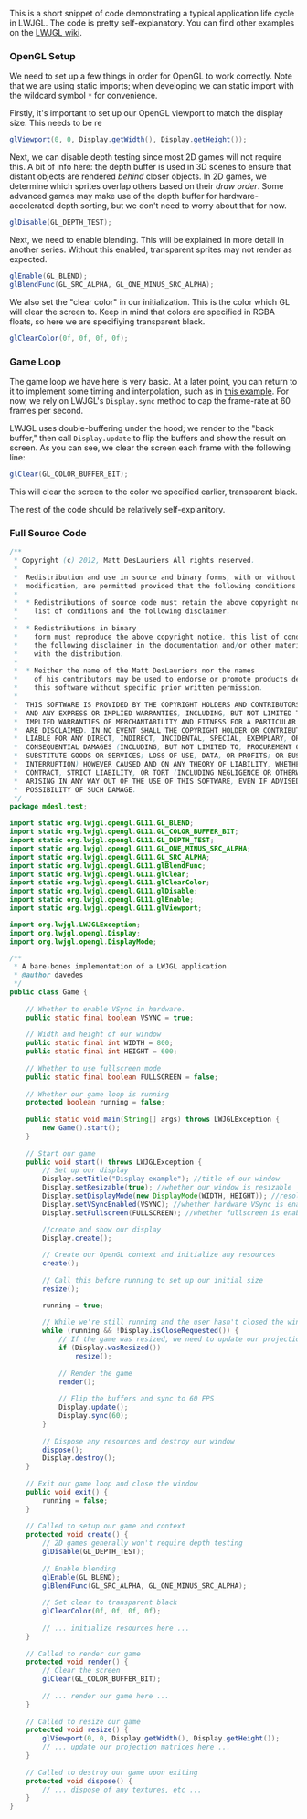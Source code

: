 This is a short snippet of code demonstrating a typical application life cycle in LWJGL. The code is pretty self-explanatory. You can find other examples on the [LWJGL wiki](http://www.lwjgl.org/wiki/index.php?title=Main_Page).

### OpenGL Setup

We need to set up a few things in order for OpenGL to work correctly. Note that we are using static imports; when developing we can static import with the wildcard symbol `*` for convenience.

Firstly, it's important to set up our OpenGL viewport to match the display size. This needs to be re
```java
glViewport(0, 0, Display.getWidth(), Display.getHeight());
```

Next, we can disable depth testing since most 2D games will not require this. A bit of info here: the depth buffer is used in 3D scenes to ensure that distant objects are rendered *behind* closer objects. 
In 2D games, we determine which sprites overlap others based on their *draw order*. Some advanced games may make use of the depth buffer for hardware-accelerated depth sorting, but we don't need to worry about that for now.

```java
glDisable(GL_DEPTH_TEST);
```

Next, we need to enable blending. This will be explained in more detail in another series.
Without this enabled, transparent sprites may not render as expected.

```java
glEnable(GL_BLEND);
glBlendFunc(GL_SRC_ALPHA, GL_ONE_MINUS_SRC_ALPHA);
```

We also set the "clear color" in our initialization. This is the color which GL will clear the 
screen to. Keep in mind that colors are specified in RGBA floats, so here we are specifiying transparent black.
```java
glClearColor(0f, 0f, 0f, 0f);
```

### Game Loop

The game loop we have here is very basic. At a later point, you can return to it to implement some timing and interpolation,
such as in [this example](http://www.lwjgl.org/wiki/index.php?title=LWJGL_Basics_4_(Timing)). For now, we rely on LWJGL's
`Display.sync` method to cap the frame-rate at 60 frames per second. 

LWJGL uses double-buffering under the hood; we render to the "back buffer,"
then call `Display.update` to flip the buffers and show the result on screen. As you can see,
we clear the screen each frame with the following line:
```java
glClear(GL_COLOR_BUFFER_BIT);
```

This will clear the screen to the color we specified earlier, transparent black.

The rest of the code should be relatively self-explanitory.

### Full Source Code

```java
/**
 * Copyright (c) 2012, Matt DesLauriers All rights reserved.
 *
 *	Redistribution and use in source and binary forms, with or without
 *	modification, are permitted provided that the following conditions are met: 
 *
 *	* Redistributions of source code must retain the above copyright notice, this
 *	  list of conditions and the following disclaimer. 
 *
 *	* Redistributions in binary
 *	  form must reproduce the above copyright notice, this list of conditions and
 *	  the following disclaimer in the documentation and/or other materials provided
 *	  with the distribution. 
 *
 *	* Neither the name of the Matt DesLauriers nor the names
 *	  of his contributors may be used to endorse or promote products derived from
 *	  this software without specific prior written permission.
 *
 *	THIS SOFTWARE IS PROVIDED BY THE COPYRIGHT HOLDERS AND CONTRIBUTORS "AS IS"
 *	AND ANY EXPRESS OR IMPLIED WARRANTIES, INCLUDING, BUT NOT LIMITED TO, THE
 *	IMPLIED WARRANTIES OF MERCHANTABILITY AND FITNESS FOR A PARTICULAR PURPOSE
 *	ARE DISCLAIMED. IN NO EVENT SHALL THE COPYRIGHT HOLDER OR CONTRIBUTORS BE
 *	LIABLE FOR ANY DIRECT, INDIRECT, INCIDENTAL, SPECIAL, EXEMPLARY, OR
 *	CONSEQUENTIAL DAMAGES (INCLUDING, BUT NOT LIMITED TO, PROCUREMENT OF
 *	SUBSTITUTE GOODS OR SERVICES; LOSS OF USE, DATA, OR PROFITS; OR BUSINESS
 *	INTERRUPTION) HOWEVER CAUSED AND ON ANY THEORY OF LIABILITY, WHETHER IN
 *	CONTRACT, STRICT LIABILITY, OR TORT (INCLUDING NEGLIGENCE OR OTHERWISE)
 *	ARISING IN ANY WAY OUT OF THE USE OF THIS SOFTWARE, EVEN IF ADVISED OF THE
 *	POSSIBILITY OF SUCH DAMAGE.
 */
package mdesl.test;

import static org.lwjgl.opengl.GL11.GL_BLEND;
import static org.lwjgl.opengl.GL11.GL_COLOR_BUFFER_BIT;
import static org.lwjgl.opengl.GL11.GL_DEPTH_TEST;
import static org.lwjgl.opengl.GL11.GL_ONE_MINUS_SRC_ALPHA;
import static org.lwjgl.opengl.GL11.GL_SRC_ALPHA;
import static org.lwjgl.opengl.GL11.glBlendFunc;
import static org.lwjgl.opengl.GL11.glClear;
import static org.lwjgl.opengl.GL11.glClearColor;
import static org.lwjgl.opengl.GL11.glDisable;
import static org.lwjgl.opengl.GL11.glEnable;
import static org.lwjgl.opengl.GL11.glViewport;

import org.lwjgl.LWJGLException;
import org.lwjgl.opengl.Display;
import org.lwjgl.opengl.DisplayMode;

/**
 * A bare-bones implementation of a LWJGL application.
 * @author davedes
 */
public class Game {
	
	// Whether to enable VSync in hardware.
	public static final boolean VSYNC = true;
	
	// Width and height of our window
	public static final int WIDTH = 800;
	public static final int HEIGHT = 600;
	
	// Whether to use fullscreen mode
	public static final boolean FULLSCREEN = false;
	
	// Whether our game loop is running
	protected boolean running = false;
	
	public static void main(String[] args) throws LWJGLException {
		new Game().start();
	}
	
	// Start our game
	public void start() throws LWJGLException {
		// Set up our display 
		Display.setTitle("Display example"); //title of our window
		Display.setResizable(true); //whether our window is resizable
		Display.setDisplayMode(new DisplayMode(WIDTH, HEIGHT)); //resolution of our display
		Display.setVSyncEnabled(VSYNC); //whether hardware VSync is enabled
		Display.setFullscreen(FULLSCREEN); //whether fullscreen is enabled

		//create and show our display
		Display.create();
		
		// Create our OpenGL context and initialize any resources
		create();
		
		// Call this before running to set up our initial size
		resize();

		running = true;
		
		// While we're still running and the user hasn't closed the window... 
		while (running && !Display.isCloseRequested()) {
			// If the game was resized, we need to update our projection
			if (Display.wasResized())
				resize();
			
			// Render the game
			render();
			
			// Flip the buffers and sync to 60 FPS
			Display.update();
			Display.sync(60);
		}
		
		// Dispose any resources and destroy our window
		dispose();
		Display.destroy();
	}
	
	// Exit our game loop and close the window
	public void exit() {
		running = false;
	}
	
	// Called to setup our game and context
	protected void create() {
		// 2D games generally won't require depth testing 
		glDisable(GL_DEPTH_TEST);
		
		// Enable blending
		glEnable(GL_BLEND);
		glBlendFunc(GL_SRC_ALPHA, GL_ONE_MINUS_SRC_ALPHA);
		
		// Set clear to transparent black
		glClearColor(0f, 0f, 0f, 0f);
				
		// ... initialize resources here ...
	}
	
	// Called to render our game
	protected void render() {
		// Clear the screen
		glClear(GL_COLOR_BUFFER_BIT);
		
		// ... render our game here ...
	}
	
	// Called to resize our game
	protected void resize() {
		glViewport(0, 0, Display.getWidth(), Display.getHeight());
		// ... update our projection matrices here ...
	}
	
	// Called to destroy our game upon exiting
	protected void dispose() {
		// ... dispose of any textures, etc ...
	}
}
```